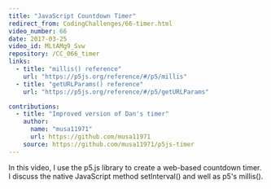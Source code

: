```yaml
---
title: "JavaScript Countdown Timer"
redirect_from: CodingChallenges/66-timer.html
video_number: 66
date: 2017-03-25
video_id: MLtAMg9_Svw
repository: /CC_066_timer
links:
  - title: "millis() reference"
    url: "https://p5js.org/reference/#/p5/millis"
  - title: "getURLParams() reference"
    url: "https://p5js.org/reference/#/p5/getURLParams"

contributions:
  - title: "Improved version of Dan's timer"
    author: 
      name: "musa11971"
      url: https://github.com/musa11971
    source: https://github.com/musa11971/p5js-timer
---
```


In this video, I use the p5.js library to create a web-based countdown timer. I discuss the native JavaScript method setInterval() and well as p5's millis().
